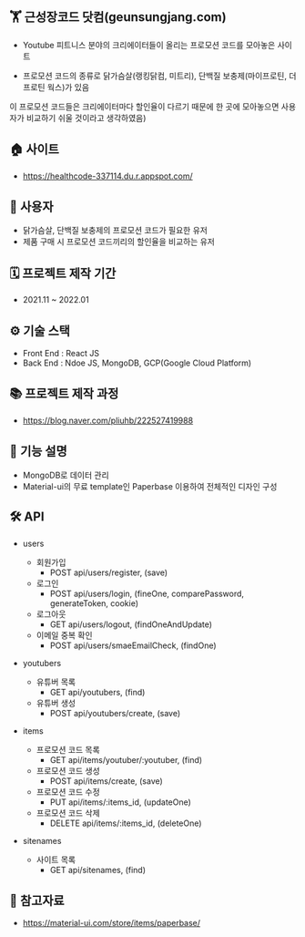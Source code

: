 ## 🏋️‍ 근성장코드 닷컴(geunsungjang.com)
- Youtube 피트니스 분야의 크리에이터들이 올리는 프로모션 코드를 모아놓은 사이트


- 프로모션 코드의 종류로 닭가슴살(랭킹닭컴, 미트리), 단백질 보충제(마이프로틴, 더 프로틴 웍스)가 있음

이 프로모션 코드들은 크리에이터마다 할인율이 다르기 때문에 한 곳에 모아놓으면 사용자가 비교하기 쉬울 것이라고 생각하였음)

## 🏠 사이트
- https://healthcode-337114.du.r.appspot.com/

## 👥 사용자
- 닭가슴살, 단백질 보충제의 프로모션 코드가 필요한 유저
- 제품 구매 시 프로모션 코드끼리의 할인율을 비교하는 유저

## 🗓️ 프로젝트 제작 기간
- 2021.11 ~ 2022.01

## ⚙️ 기술 스택
- Front End : React JS
- Back End : Ndoe JS, MongoDB, GCP(Google Cloud Platform)

## 📚 프로젝트 제작 과정
- https://blog.naver.com/pliuhb/222527419988

## 📑 기능 설명
- MongoDB로 데이터 관리
- Material-ui의 무료 template인 Paperbase 이용하여 전체적인 디자인 구성

## 🛠️ API
- users
  - 회원가입
    - POST api/users/register, (save)
  - 로그인
    - POST api/users/login, (fineOne, comparePassword, generateToken, cookie)
  - 로그아웃
    - GET api/users/logout, (findOneAndUpdate)
  - 이메일 중복 확인
    - POST api/users/smaeEmailCheck, (findOne)

- youtubers
  - 유튜버 목록
    - GET api/youtubers, (find)
  - 유튜버 생성
    - POST api/youtubers/create, (save)

- items
  - 프로모션 코드 목록
    - GET api/items/youtuber/:youtuber, (find)
  - 프로모션 코드 생성
    - POST api/items/create, (save)
  - 프로모션 코드 수정
    - PUT api/items/:items_id, (updateOne)
  - 프로모션 코드 삭제
    - DELETE api/items/:items_id, (deleteOne)

- sitenames
  - 사이트 목록
    - GET api/sitenames, (find)

## 📝 참고자료
- https://material-ui.com/store/items/paperbase/

